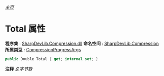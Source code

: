 ###### [主页](./Index.md "主页")
# Total 属性
**程序集** : [SharpDevLib.Compression.dll](./SharpDevLib.Compression.assembly.md "SharpDevLib.Compression.dll")
**命名空间** : [SharpDevLib.Compression](./SharpDevLib.Compression.namespace.md "SharpDevLib.Compression")
**所属类型** : [CompressionProgressArgs](./SharpDevLib.Compression.CompressionProgressArgs.md "CompressionProgressArgs")
``` csharp
public Double Total { get; internal set; }
```
**注释**
*总字节数*


